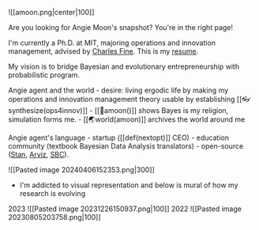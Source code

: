 

![[amoon.png|center|100]]

Are you looking for Angie Moon's snapshot? You're in the right page!

I'm currently a Ph.D. at MIT, majoring operations and innovation management, advised by  [Charles Fine](https://www.charles-fine.com/). This is my [resume](https://www.dropbox.com/scl/fi/6t0kx5e2ooggahr98va37/Angie_Moon_resume.pdf?rlkey=sqgkvokf2sunj5fash96asnto&dl=0).

My  vision is to bridge Bayesian and evolutionary entrepreneurship with probabilistic program.

Angie agent and the world
	- desire: living ergodic life by making my operations and innovation management theory usable by establishing [[👓synthesize(ops4innov)]]
	-  [[🌙amoon()]] shows Bayes is my religion, simulation forms me. 
	- [[🌏world(amoon)]] archives the world around me

Angie agent's language 
	- startup ([[def(nextopt)]] CEO)
	- education community (textbook Bayesian Data Analysis translators)
	- open-source ([Stan](https://mc-stan.org/), [Arviz](https://arviz-devs.github.io/), [SBC](https://hyunjimoon.github.io/SBC/)). 


![[Pasted image 20240406152353.png|300]]


- I'm addicted to visual representation and below is mural of how my research is evolving

2023
![[Pasted image 20231226150937.png|100]]
2022
![[Pasted image 20230805203758.png|100]]
